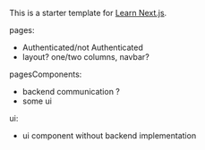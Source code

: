 This is a starter template for [Learn Next.js](https://nextjs.org/learn).



pages: 
- Authenticated/not Authenticated
- layout? one/two columns, navbar?

pagesComponents:
- backend communication ? 
- some ui 

ui:
- ui component without backend implementation